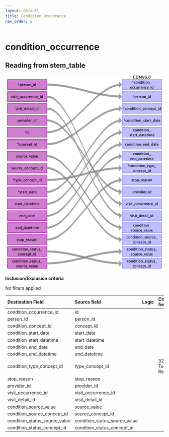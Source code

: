 ```yaml
---
layout: default
title: Condition Occurrence
nav_order: 5
---
```


# condition_occurrence

## Reading from stem_table

![](index_files/image10.png)

**Inclusion/Exclusion criteria**

No filters applied

| Destination Field             | Source field                  | Logic | Comment field |
|:------------------------------|:------------------------------|:------|:--------------|
| condition_occurrence_id       | id                            |       |               |
| person_id                     | person_id                     |       |               |
| condition_concept_id          | concept_id                    |       |               |
| condition_start_date          | start_date                    |       |               |
| condition_start_datetime      | start_datetime                |       |               |
| condition_end_date            | end_date                      |       |               |
| condition_end_datetime        | end_datetime                  |       |               |
| condition_type_concept_id     | type_concept_id               |       |32535 - Tumor Registry|
| stop_reason                   | stop_reason                   |       |               |
| provider_id                   | provider_id                   |       |               |
| visit_occurrence_id           | visit_occurrence_id           |       |               |
| visit_detail_id               | visit_detail_id               |       |               |
| condition_source_value        | source_value                  |       |               |
| condition_source_concept_id   | source_concept_id             |       |               |
| condition_status_source_value | condition_status_source_value |       |               |
| condition_status_concept_id   | condition_status_concept_id   |       |               |

